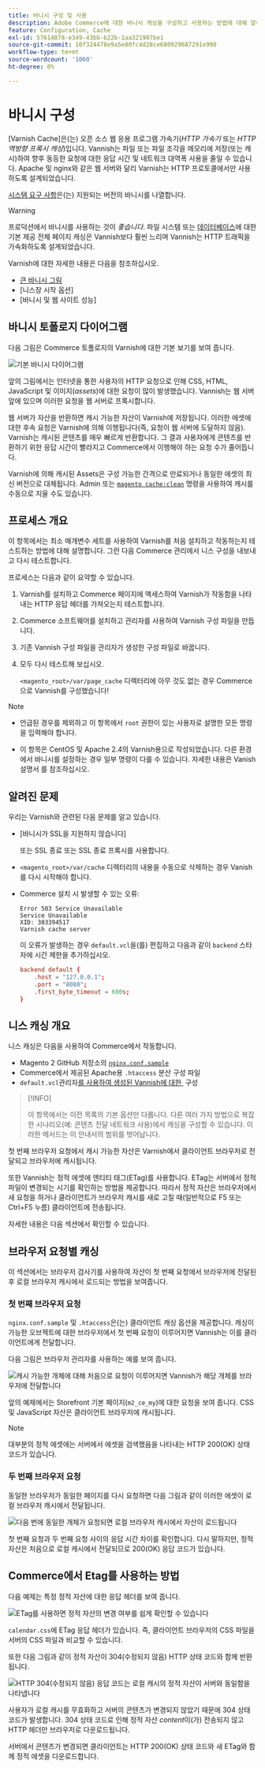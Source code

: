 ```yaml
---
title: 바니시 구성 및 사용
description: Adobe Commerce에 대한 바니시 캐싱을 구성하고 사용하는 방법에 대해 알아봅니다. HTTP 가속, 파일 저장 및 성능 최적화 기술을 살펴보십시오.
feature: Configuration, Cache
exl-id: 57614878-e349-43bb-b22b-1aa321907be1
source-git-commit: 10f324478e9a5e80fc4d28ce680929687291e990
workflow-type: tm+mt
source-wordcount: '1060'
ht-degree: 0%

---
```


# 바니시 구성

[Varnish Cache]은(는) 오픈 소스 웹 응용 프로그램 가속기(_HTTP 가속기_ 또는 _HTTP 역방향 프록시 캐싱_)입니다. Vannish는 파일 또는 파일 조각을 메모리에 저장(또는 캐시)하여 향후 동등한 요청에 대한 응답 시간 및 네트워크 대역폭 사용을 줄일 수 있습니다. Apache 및 nginx와 같은 웹 서버와 달리 Varnish는 HTTP 프로토콜에서만 사용하도록 설계되었습니다.

[시스템 요구 사항](../../installation/system-requirements.md)은(는) 지원되는 버전의 바니시를 나열합니다.

>[!WARNING]
>
>프로덕션에서 바니시를 사용하는 것이 _좋습니다_. 파일 시스템 또는 [데이터베이스](https://developer.adobe.com/commerce/php/development/cache/partial/database-caching/)에 대한 기본 제공 전체 페이지 캐싱은 Vannish보다 훨씬 느리며 Vannish는 HTTP 트래픽을 가속화하도록 설계되었습니다.

Varnish에 대한 자세한 내용은 다음을 참조하십시오.

- [큰 바니시 그림]
- [니스장 시작 옵션]
- [바니시 및 웹 사이트 성능]

## 바니시 토폴로지 다이어그램

다음 그림은 Commerce 토폴로지의 Varnish에 대한 기본 보기를 보여 줍니다.

![기본 바니시 다이어그램](../../assets/configuration/varnish-basic.png)

앞의 그림에서는 인터넷을 통한 사용자의 HTTP 요청으로 인해 CSS, HTML, JavaScript 및 이미지(_assets_)에 대한 요청이 많이 발생했습니다. Vannish는 웹 서버 앞에 있으며 이러한 요청을 웹 서버로 프록시합니다.

웹 서버가 자산을 반환하면 캐시 가능한 자산이 Varnish에 저장됩니다. 이러한 에셋에 대한 후속 요청은 Varnish에 의해 이행됩니다(즉, 요청이 웹 서버에 도달하지 않음). Varnish는 캐시된 콘텐츠를 매우 빠르게 반환합니다. 그 결과 사용자에게 콘텐츠를 반환하기 위한 응답 시간이 빨라지고 Commerce에서 이행해야 하는 요청 수가 줄어듭니다.

Varnish에 의해 캐시된 Assets은 구성 가능한 간격으로 만료되거나 동일한 에셋의 최신 버전으로 대체됩니다. Admin 또는 [`magento cache:clean`](../cli/manage-cache.md#clean-and-flush-cache-types) 명령을 사용하여 캐시를 수동으로 지울 수도 있습니다.

## 프로세스 개요

이 항목에서는 최소 매개변수 세트를 사용하여 Varnish를 처음 설치하고 작동하는지 테스트하는 방법에 대해 설명합니다. 그런 다음 Commerce 관리에서 니스 구성을 내보내고 다시 테스트합니다.

프로세스는 다음과 같이 요약할 수 있습니다.

1. Varnish를 설치하고 Commerce 페이지에 액세스하여 Varnish가 작동함을 나타내는 HTTP 응답 헤더를 가져오는지 테스트합니다.
1. Commerce 소프트웨어를 설치하고 관리자를 사용하여 Varnish 구성 파일을 만듭니다.
1. 기존 Vannish 구성 파일을 관리자가 생성한 구성 파일로 바꿉니다.
1. 모두 다시 테스트해 보십시오.

   `<magento_root>/var/page_cache` 디렉터리에 아무 것도 없는 경우 Commerce으로 Vannish를 구성했습니다!

>[!NOTE]
>
>- 언급된 경우를 제외하고 이 항목에서 `root` 권한이 있는 사용자로 설명한 모든 명령을 입력해야 합니다.
>
>- 이 항목은 CentOS 및 Apache 2.4의 Varnish용으로 작성되었습니다. 다른 환경에서 바니시를 설정하는 경우 일부 명령이 다를 수 있습니다. 자세한 내용은 Vanish 설명서 를 참조하십시오.

## 알려진 문제

우리는 Varnish와 관련된 다음 문제를 알고 있습니다.

- [바니시가 SSL을 지원하지 않습니다]

  또는 SSL 종료 또는 SSL 종료 프록시를 사용합니다.

- `<magento_root>/var/cache` 디렉터리의 내용을 수동으로 삭제하는 경우 Vanish를 다시 시작해야 합니다.

- Commerce 설치 시 발생할 수 있는 오류:

  ```
  Error 503 Service Unavailable
  Service Unavailable
  XID: 303394517
  Varnish cache server
  ```

  이 오류가 발생하는 경우 `default.vcl`을(를) 편집하고 다음과 같이 `backend` 스타자에 시간 제한을 추가하십시오.

  ```conf
  backend default {
      .host = "127.0.0.1";
      .port = "8080";
      .first_byte_timeout = 600s;
  }
  ```

## 니스 캐싱 개요

니스 캐싱은 다음을 사용하여 Commerce에서 작동합니다.

- Magento 2 GitHub 저장소의 [`nginx.conf.sample`](https://github.com/magento/magento2/blob/2.4/nginx.conf.sample)
- Commerce에서 제공된 Apache용 `.htaccess` 분산 구성 파일
- `default.vcl`관리자[를 사용하여 생성된 Vannish에 대한 &#x200B;](../cache/configure-varnish-commerce.md) 구성

>[!INFO]
>
>이 항목에서는 이전 목록의 기본 옵션만 다룹니다. 다른 여러 가지 방법으로 복잡한 시나리오(예: 콘텐츠 전달 네트워크 사용)에서 캐싱을 구성할 수 있습니다. 이러한 메서드는 이 안내서의 범위를 벗어납니다.

첫 번째 브라우저 요청에서 캐시 가능한 자산은 Varnish에서 클라이언트 브라우저로 전달되고 브라우저에 캐시됩니다.

또한 Vannish는 정적 에셋에 엔티티 태그(ETag)를 사용합니다. ETag는 서버에서 정적 파일이 변경되는 시기를 확인하는 방법을 제공합니다. 따라서 정적 자산은 브라우저에서 새 요청을 하거나 클라이언트가 브라우저 캐시를 새로 고칠 때(일반적으로 F5 또는 Ctrl+F5 누름) 클라이언트에 전송됩니다.

자세한 내용은 다음 섹션에서 확인할 수 있습니다.

## 브라우저 요청별 캐싱

이 섹션에서는 브라우저 검사기를 사용하여 자산이 첫 번째 요청에서 브라우저에 전달된 후 로컬 브라우저 캐시에서 로드되는 방법을 보여줍니다.

### 첫 번째 브라우저 요청

`nginx.conf.sample` 및 `.htaccess`은(는) 클라이언트 캐싱 옵션을 제공합니다. 캐싱이 가능한 오브젝트에 대한 브라우저에서 첫 번째 요청이 이루어지면 Vannish는 이를 클라이언트에게 전달합니다.

다음 그림은 브라우저 관리자를 사용하는 예를 보여 줍니다.

![캐시 가능한 개체에 대해 처음으로 요청이 이루어지면 Vannish가 해당 개체를 브라우저에 전달합니다](../../assets/configuration/varnish-apache-first-visit.png)

앞의 예제에서는 Storefront 기본 페이지(`m2_ce_my`)에 대한 요청을 보여 줍니다. CSS 및 JavaScript 자산은 클라이언트 브라우저에 캐시됩니다.

>[!NOTE]
>
>대부분의 정적 에셋에는 서버에서 에셋을 검색했음을 나타내는 HTTP 200(OK) 상태 코드가 있습니다.

### 두 번째 브라우저 요청

동일한 브라우저가 동일한 페이지를 다시 요청하면 다음 그림과 같이 이러한 에셋이 로컬 브라우저 캐시에서 전달됩니다.

![다음 번에 동일한 개체가 요청되면 로컬 브라우저 캐시에서 자산이 로드됩니다](../../assets/configuration/varnish-apache-second-visit.png)

첫 번째 요청과 두 번째 요청 사이의 응답 시간 차이를 확인합니다. 다시 말하지만, 정적 자산은 처음으로 로컬 캐시에서 전달되므로 200(OK) 응답 코드가 있습니다.

## Commerce에서 Etag를 사용하는 방법

다음 예제는 특정 정적 자산에 대한 응답 헤더를 보여 줍니다.

![ETag를 사용하면 정적 자산의 변경 여부를 쉽게 확인할 수 있습니다](../../assets/configuration/varnish-etag.png)

`calendar.css`에 ETag 응답 헤더가 있습니다. 즉, 클라이언트 브라우저의 CSS 파일을 서버의 CSS 파일과 비교할 수 있습니다.

또한 다음 그림과 같이 정적 자산이 304(수정되지 않음) HTTP 상태 코드와 함께 반환됩니다.

![HTTP 304(수정되지 않음) 응답 코드는 로컬 캐시의 정적 자산이 서버와 동일함을 나타냅니다](../../assets/configuration/varnish-304.png)

사용자가 로컬 캐시를 무효화하고 서버의 콘텐츠가 변경되지 않았기 때문에 304 상태 코드가 발생합니다. 304 상태 코드로 인해 정적 자산 _content_&#x200B;이(가) 전송되지 않고 HTTP 헤더만 브라우저로 다운로드됩니다.

서버에서 콘텐츠가 변경되면 클라이언트는 HTTP 200(OK) 상태 코드와 새 ETag와 함께 정적 에셋을 다운로드합니다.

<!-- Link Definitions -->

[큰 바니시 그림]: https://www.varnish-cache.org/docs/trunk/users-guide/intro.html
[바니시 캐시]: https://varnish-cache.org
[니스 시작 옵션]: https://www.varnish-cache.org/docs/trunk/reference/varnishd.html#ref-varnishd-options
[니스 및 웹 사이트 성능]: https://www.varnish-cache.org/docs/trunk/users-guide/performance.html#users-performance
[바니시가 SSL을 지원하지 않음]: https://www.varnish-cache.org/docs/3.0/phk/ssl.html
